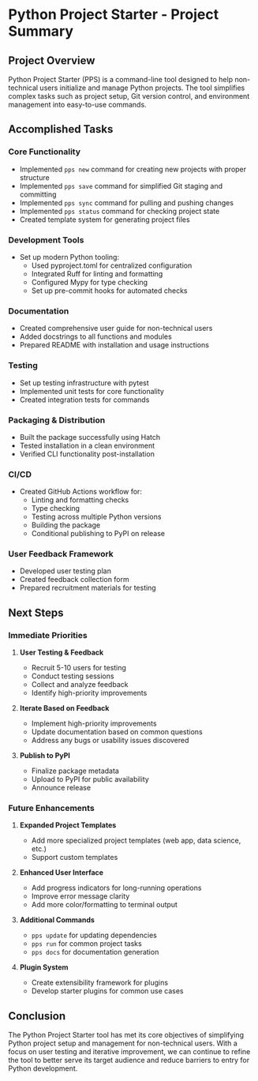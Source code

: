 # Python Project Starter - Project Summary

## Project Overview

Python Project Starter (PPS) is a command-line tool designed to help non-technical users initialize and manage Python projects. The tool simplifies complex tasks such as project setup, Git version control, and environment management into easy-to-use commands.

## Accomplished Tasks

### Core Functionality
- Implemented `pps new` command for creating new projects with proper structure
- Implemented `pps save` command for simplified Git staging and committing
- Implemented `pps sync` command for pulling and pushing changes
- Implemented `pps status` command for checking project state
- Created template system for generating project files

### Development Tools
- Set up modern Python tooling:
  - Used pyproject.toml for centralized configuration
  - Integrated Ruff for linting and formatting
  - Configured Mypy for type checking
  - Set up pre-commit hooks for automated checks

### Documentation
- Created comprehensive user guide for non-technical users
- Added docstrings to all functions and modules
- Prepared README with installation and usage instructions

### Testing
- Set up testing infrastructure with pytest
- Implemented unit tests for core functionality
- Created integration tests for commands

### Packaging & Distribution
- Built the package successfully using Hatch
- Tested installation in a clean environment
- Verified CLI functionality post-installation

### CI/CD
- Created GitHub Actions workflow for:
  - Linting and formatting checks
  - Type checking
  - Testing across multiple Python versions
  - Building the package
  - Conditional publishing to PyPI on release

### User Feedback Framework
- Developed user testing plan
- Created feedback collection form
- Prepared recruitment materials for testing

## Next Steps

### Immediate Priorities
1. **User Testing & Feedback**
   - Recruit 5-10 users for testing
   - Conduct testing sessions
   - Collect and analyze feedback
   - Identify high-priority improvements

2. **Iterate Based on Feedback**
   - Implement high-priority improvements
   - Update documentation based on common questions
   - Address any bugs or usability issues discovered

3. **Publish to PyPI**
   - Finalize package metadata
   - Upload to PyPI for public availability
   - Announce release

### Future Enhancements
1. **Expanded Project Templates**
   - Add more specialized project templates (web app, data science, etc.)
   - Support custom templates

2. **Enhanced User Interface**
   - Add progress indicators for long-running operations
   - Improve error message clarity
   - Add more color/formatting to terminal output

3. **Additional Commands**
   - `pps update` for updating dependencies
   - `pps run` for common project tasks
   - `pps docs` for documentation generation

4. **Plugin System**
   - Create extensibility framework for plugins
   - Develop starter plugins for common use cases

## Conclusion

The Python Project Starter tool has met its core objectives of simplifying Python project setup and management for non-technical users. With a focus on user testing and iterative improvement, we can continue to refine the tool to better serve its target audience and reduce barriers to entry for Python development. 
